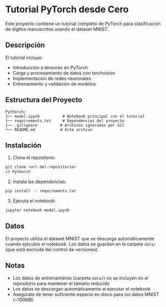 # Tutorial PyTorch desde Cero

Este proyecto contiene un tutorial completo de PyTorch para clasificación de dígitos manuscritos usando el dataset MNIST.

## Descripción

El tutorial incluye:
- Introducción a tensores en PyTorch
- Carga y procesamiento de datos con torchvision
- Implementación de redes neuronales
- Entrenamiento y validación de modelos

## Estructura del Proyecto

```
Pythorch/
├── model.ipynb          # Notebook principal con el tutorial
├── requirements.txt     # Dependencias del proyecto
├── .gitignore          # Archivos ignorados por Git
└── README.md           # Este archivo
```

## Instalación

1. Clona el repositorio:
```bash
git clone <url-del-repositorio>
cd Pythorch
```

2. Instala las dependencias:
```bash
pip install -r requirements.txt
```

3. Ejecuta el notebook:
```bash
jupyter notebook model.ipynb
```

## Datos

El proyecto utiliza el dataset MNIST que se descarga automáticamente cuando ejecutes el notebook. Los datos se guardan en la carpeta `data/` (que está excluida del control de versiones).

## Notas

- Los datos de entrenamiento (carpeta `data/`) no se incluyen en el repositorio para mantener el tamaño reducido
- Los datos se descargan automáticamente al ejecutar el notebook
- Asegúrate de tener suficiente espacio en disco para los datos MNIST (~100MB) 